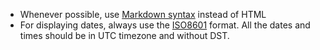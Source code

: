 - Whenever possible, use [Markdown syntax](http://daringfireball.net/projects/markdown/syntax)
  instead of HTML
- For displaying dates, always use the [ISO8601](https://en.wikipedia.org/wiki/ISO_8601)
  format. All the dates and times should be in UTC timezone and without DST.
